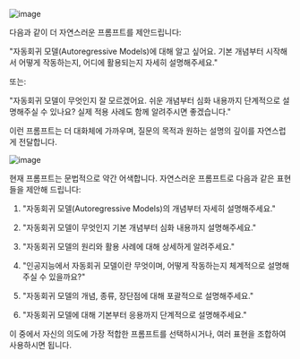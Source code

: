 ![image](https://github.com/user-attachments/assets/20995b95-64da-4f98-8e85-4675a8031832)

다음과 같이 더 자연스러운 프롬프트를 제안드립니다:

"자동회귀 모델(Autoregressive Models)에 대해 알고 싶어요. 기본 개념부터 시작해서 어떻게 작동하는지, 어디에 활용되는지 자세히 설명해주세요."

또는:

"자동회귀 모델이 무엇인지 잘 모르겠어요. 쉬운 개념부터 심화 내용까지 단계적으로 설명해주실 수 있나요? 실제 적용 사례도 함께 알려주시면 좋겠습니다."

이런 프롬프트는 더 대화체에 가까우며, 질문의 목적과 원하는 설명의 깊이를 자연스럽게 전달합니다.


![image](https://github.com/user-attachments/assets/f4c49aec-c4bb-40e3-8b96-b5d1a1ad3c7d)


현재 프롬프트는 문법적으로 약간 어색합니다. 자연스러운 프롬프트로 다음과 같은 표현들을 제안해 드립니다:

1. "자동회귀 모델(Autoregressive Models)의 개념부터 자세히 설명해주세요."

2. "자동회귀 모델이 무엇인지 기본 개념부터 심화 내용까지 설명해주세요."

3. "자동회귀 모델의 원리와 활용 사례에 대해 상세하게 알려주세요."

4. "인공지능에서 자동회귀 모델이란 무엇이며, 어떻게 작동하는지 체계적으로 설명해주실 수 있을까요?"

5. "자동회귀 모델의 개념, 종류, 장단점에 대해 포괄적으로 설명해주세요."

6. "자동회귀 모델에 대해 기본부터 응용까지 단계적으로 설명해주세요."

이 중에서 자신의 의도에 가장 적합한 프롬프트를 선택하시거나, 여러 표현을 조합하여 사용하시면 됩니다.


